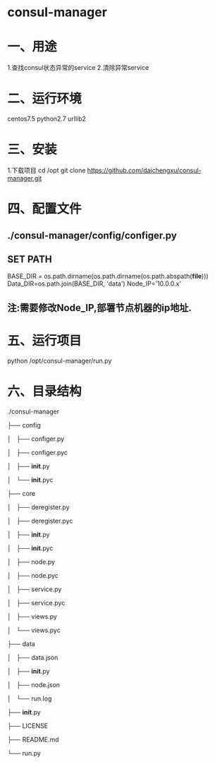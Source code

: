 # consul-manager
# 一、用途
1.查找consul状态异常的service
2.清除异常service

# 二、运行环境
centos7.5
python2.7
urllib2

# 三、安装
1.下载项目
cd /opt
git clone https://github.com/daichengxu/consul-manager.git

# 四、配置文件
## ./consul-manager/config/configer.py
## SET PATH
BASE_DIR = os.path.dirname(os.path.dirname(os.path.abspath(__file__)))
Data_DIR=os.path.join(BASE_DIR, 'data')
Node_IP='10.0.0.x'
## 注:需要修改Node_IP,部署节点机器的ip地址.

# 五、运行项目
python /opt/consul-manager/run.py

# 六、目录结构
./consul-manager

├── config

│   ├── configer.py

│   ├── configer.pyc

│   ├── __init__.py

│   └── __init__.pyc

├── core

│   ├── deregister.py

│   ├── deregister.pyc

│   ├── __init__.py

│   ├── __init__.pyc

│   ├── node.py

│   ├── node.pyc

│   ├── service.py

│   ├── service.pyc

│   ├── views.py

│   └── views.pyc

├── data

│   ├── data.json

│   ├── __init__.py

│   ├── node.json

│   └── run.log

├── __init__.py

├── LICENSE

├── README.md

└── run.py
